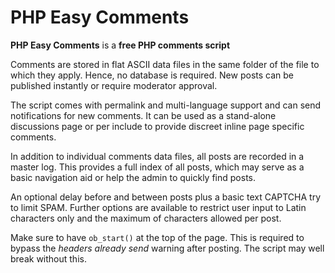 # PHP Easy Comments

**PHP Easy Comments** is a **free PHP comments script**

Comments are stored in flat ASCII data files in the same folder of the file to which they apply. Hence, no database is required. New posts can be published instantly or require moderator approval.

The script comes with permalink and multi-language support and can send notifications for new comments. It can be used as a stand-alone discussions page or per include to provide discreet inline page specific comments.

In addition to individual comments data files, all posts are recorded in a master log. This provides a full index of all posts, which may serve as a basic navigation aid or help the admin to quickly find posts.

An optional delay before and between posts plus a basic text CAPTCHA try to limit SPAM. Further options are available to restrict user input to Latin characters only and the maximum of characters allowed per post.

Make sure to have `ob_start()` at the top of the page. This is required to bypass the *headers already send* warning after posting. The script may well break without this.
